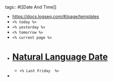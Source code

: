 tags:: #[[Date And Time]]

- https://docs.logseq.com/#/page/templates
- `<% today %>`
- `<% yesterday %>`
- `<% tomorrow %>`
- `<% current page %>`
- # [Natural Language Date](https://github.com/wanasit/chrono)
	- `<% Last Friday  %>`
-